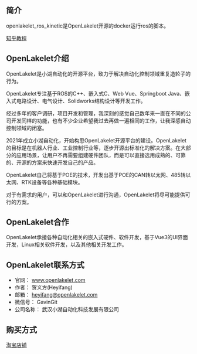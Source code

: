 ## 简介
openlakelet_ros_kinetic是OpenLakelet开源的docker运行ros的脚本。

[知乎教程](https://zhuanlan.zhihu.com/p/561308215)


## OpenLakelet介绍
OpenLakelet是小湖自动化的开源平台，致力于解决自动化控制领域重复造轮子的行为。

OpenLakelet专注基于ROS的C++、嵌入式C、Web Vue、Springboot Java、嵌入式电路设计、电气设计、Solidworks结构设计等开发工作。

经过多年的客户调研，项目开发和管理，我深刻的感觉自己数年来一直在不同的公司开发同样的功能，也有不少企业希望我过去再做一遍相同的工作，让我深感自动控制领域的闭塞。

2021年成立小湖自动化，开始构思OpenLakelet开源平台的建设。OpenLakelet的目标是在机器人行业、工业控制行业等，逐步开源出标准化的解决方案。在大部分的应用场景，让用户不再需要组建硬件团队，而是可以直接选用成熟的、可靠的、开源的方案来快速开发自己的产品。

OpenLakelet自己将基于POE的技术，开发出基于POE的CAN转以太网、485转以太网、RTK设备等各种基础模块。

对于有需求的用户，可以和OpenLakelet进行沟通，OpenLakelet将尽可能提供可行的方案。

## OpenLakelet合作
OpenLakelet承接各种自动化相关的嵌入式硬件、软件开发，基于Vue3的UI界面开发，Linux相关软件开发，以及其他相关开发工作。

## OpenLakelet联系方式
* 官网： www.openlakelet.com
* 作者： 贺义方(Heyifang)
* 邮箱： heyifang@openlakelet.com
* 微信号： GavinGit
* 公司名称： 武汉小湖自动化科技发展有限公司

## 购买方式
[淘宝店铺](https://openlakelet.taobao.com)

